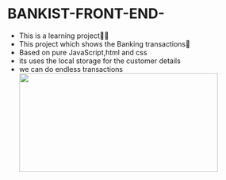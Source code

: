 # BANKIST-FRONT-END-
<ul>
<li>This is a learning project👨‍💻</li>
<li>This project which shows the Banking transactions💸</li>
<li>Based on pure JavaScript,html and css</li>
<li>its uses the local storage for the customer details</li>
<li>we can do endless transactions</li>

<img src="https://user-images.githubusercontent.com/113172105/211138782-f304407e-776e-40be-919e-51bb9546f732.gif" width="400" height="200"/>


</ul>
